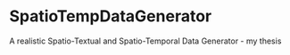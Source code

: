 # SpatioTempDataGenerator
A realistic Spatio-Textual and Spatio-Temporal Data Generator - my thesis

